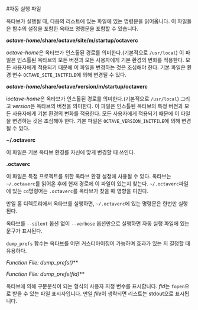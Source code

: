 #자동 실행 파일

 옥타브가 실행될 때, 다음의 리스트에 있는 파일에 있는 명령문을 읽어옵니다. 이 파일들은 함수의 설정을 포함한 옥타브 명령문을 포함할 수 있습니다.


   ***octave-home*/share/octave/site/m/startup/octaverc**

   *octave-home*은 옥타브가 인스톨된 경로를 의미한다.(기본적으로 `/usr/local`) 이 파일은 인스톨된 옥타브의 모든 버전과 모든 사용자에게 기본 환경의 변화를 적용한다. 모든 사용자에게 적용되기 때문에 이 파일을 변경하는 것은 조심해야 한다. 기본 파일은 환경 변수 `OCTAVE_SITE_INITFILE`에 의해 변경될 수 있다.

   ***octave-home*/share/octave/version/m/startup/octaverc**

   i*octave-home*은 옥타브가 인스톨된 경로를 의미한다.(기본적으로 `/usr/local`) 그리고 *version*은 옥타브의 버전을 의미한다. 이 파일은 인스톨된 옥타브의 특정 버전과 모든 사용자에게 기본 환경의 변화를 적용한다. 모든 사용자에게 적용되기 때문에 이 파일을 변경하는 것은 조심해야 한다. 기본 파일은 `OCTAVE_VERSION_INITFILE`에 의해 변경될 수 있다.

   **~/.octaverc**

   이 파일은 기본 옥타브 환경를 자신에 맞게 변경할 때 쓰인다.

   **.octaverc**

   이 파일은 특정 프로젝트를 위한 옥타브 환경 설정에 사용될 수 있다. 옥타브는 `~/.octaverc`를 읽어온 후에 현재 경로에 이 파일이 있는지 찾는다. `~/.octaverc`파일에 있는 `cd`명령어는 `.octaverc`를 옥타브가 찾을 때 영향을 미친다.

   만일 홈 디렉토리에서 옥타브를 실행하면, `~/.octaverc`에 있는 명령문은 한번만 실행된다.


 옥타브를 `--silent` 옵션 없이 `--verbose` 옵션만으로 실행하면 자동 실행 파일에 있는 문구가 표시된다.

 `dump_prefs` 함수는 옥타브를 어떤 커스터마이징이 가능하며 효과가 있는 지 결정할 때 유용하다.


  **Function File: dump_prefs*()***

  **Function File: dump_prefs*(fid)***

   옥타브에 의해 구문분석이 되는 형식의 사용자 지정 변수를 표시합니다. *fid*는 `fopen`으로 받을 수 있는 파일 표시자입니다. 만일 *file*이 생략되면 리스트는 stdout으로 표시됩니다.
